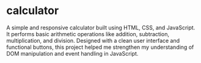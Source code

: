 # calculator
A simple and responsive calculator built using HTML, CSS, and JavaScript. It performs basic arithmetic operations like addition, subtraction, multiplication, and division. Designed with a clean user interface and functional buttons, this project helped me strengthen my understanding of DOM manipulation and event handling in JavaScript.
